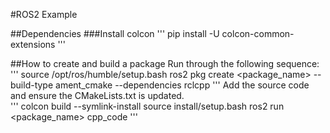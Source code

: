 #ROS2 Example

##Dependencies
###Install colcon
'''
pip install -U colcon-common-extensions
'''

##How to create and build a package
Run through the following sequence:   
'''
source /opt/ros/humble/setup.bash
ros2 pkg create <package_name> --build-type ament_cmake --dependencies rclcpp
'''
Add the source code and ensure the CMakeLists.txt is updated.   
'''
colcon build --symlink-install
source install/setup.bash
ros2 run <package_name> cpp_code
'''


